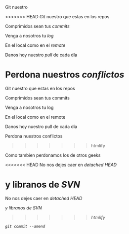 Git nuestro

<<<<<<< HEAD
*Git* nuestro que estas en los repos

Comprimidos sean tus *commits*

Venga a nosotros tu *log*

En el local como en el *remote*

Danos hoy nuestro *pull* de cada día

Perdona nuestros *conflictos*
=======
Git nuestro que estas en los repos

Comprimidos sean tus commits

Venga a nosotros tu  log

En el local como en el remote

Danos hoy nuestro pull de cada día

Perdona nuestros conflictos
>>>>>>> htmlify

Como tambien perdonamos los de otros geeks<br/>

<<<<<<< HEAD
No nos dejes caer en *detached HEAD*

y libranos de *SVN*
=======
No nos dejes caer en <em>detached HEAD<em/><br/>

y libranos de <em>SVN<em/><br/>
>>>>>>> htmlify

<code>git commit --amend</code></p>

